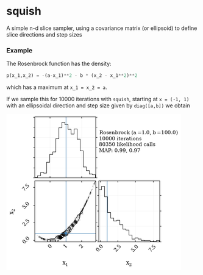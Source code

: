 # squish


A simple n-d slice sampler, using a covariance matrix (or ellipsoid) to define slice directions and step sizes

### Example

The Rosenbrock function has the density:
```python
p(x_1,x_2) = -(a-x_1)**2 - b * (x_2 - x_1**2)**2
```
which has a maximum at `x_1 = x_2 = a`.

If we sample this for 10000 iterations with `squish`,
starting at `x = (-1, 1)` with an ellipsoidal direction and step size given by `diag([a,b])` we obtain

![Rosenbrock](squish/rosenbrock.png?raw=True "Rosenbrock with squish")
